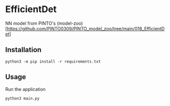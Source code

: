 # EfficientDet

NN model from PINTO's (model-zoo)[https://github.com/PINTO0309/PINTO_model_zoo/tree/main/018_EfficientDet]

## Installation

```
python3 -m pip install -r requirements.txt
```

## Usage

Run the application

```
python3 main.py
```